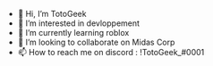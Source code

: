 - 👋 Hi, I’m TotoGeek
- 👀 I’m interested in devloppement
- 🌱 I’m currently learning roblox
- 💞️ I’m looking to collaborate on Midas Corp
- 📫 How to reach me on discord : !TotoGeek_#0001

<!---
SilasousYT/SilasousYT is a ✨ special ✨ repository because its `README.md` (this file) appears on your GitHub profile.
You can click the Preview link to take a look at your changes.
--->
